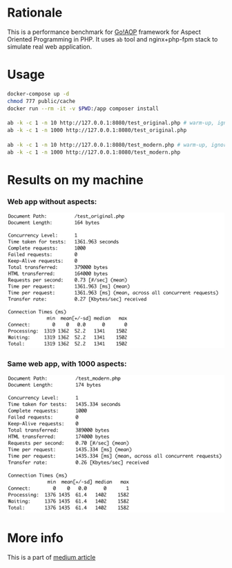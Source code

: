 # Rationale
This is a performance benchmark for [Go!AOP](https://github.com/goaop/framework) framework for Aspect Oriented Programming
in PHP. It uses `ab` tool and nginx+php-fpm stack to simulate real web application.

# Usage
```bash
docker-compose up -d
chmod 777 public/cache
docker run --rm -it -v $PWD:/app composer install

ab -k -c 1 -n 10 http://127.0.0.1:8080/test_original.php # warm-up, ignore results
ab -k -c 1 -n 1000 http://127.0.0.1:8080/test_original.php

ab -k -c 1 -n 10 http://127.0.0.1:8080/test_modern.php # warm-up, ignore results
ab -k -c 1 -n 1000 http://127.0.0.1:8080/test_modern.php
```

# Results on my machine
### Web app without aspects:
![screenshot](https://github.com/ivastly/goaop-hello-world/raw/benchmark-docker/goaop-benchmark-docker-no-aspects.png)

### Same web app, with 1000 aspects:
![screenshot](https://github.com/ivastly/goaop-hello-world/raw/benchmark-docker/goaop-benchmark-docker-1000-aspects.png)

# More info
This is a part of [medium article](https://medium.com)
